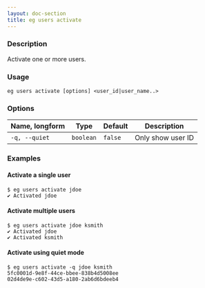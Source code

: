 ```yaml
---
layout: doc-section
title: eg users activate
---
```


### Description

Activate one or more users.

### Usage

```shell
eg users activate [options] <user_id|user_name..>
```

### Options

| Name, longform | Type      | Default | Description       |
| ---            | ---       | ---     | ---               |
| `-q, --quiet`  | `boolean` | `false` | Only show user ID |

### Examples

#### Activate a single user

```shell
$ eg users activate jdoe
✔ Activated jdoe
```

#### Activate multiple users

```shell
$ eg users activate jdoe ksmith
✔ Activated jdoe
✔ Activated ksmith
```

#### Activate using quiet mode

```shell
$ eg users activate -q jdoe ksmith
5fc0001d-9e8f-44ce-bbee-838b4d5008ee
02d4de9e-c602-43d5-a180-2ab6d6bdeeb4
```
